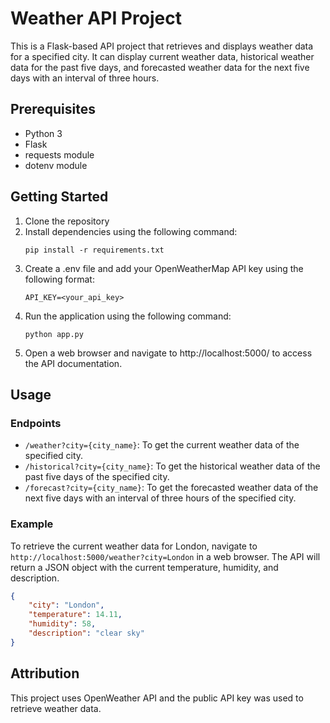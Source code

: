 # Weather API Project
This is a Flask-based API project that retrieves and displays weather data for a specified city. It can display current weather data, historical weather data for the past five days, and forecasted weather data for the next five days with an interval of three hours.

## Prerequisites
- Python 3
- Flask
- requests module
- dotenv module
## Getting Started
1. Clone the repository
2.  Install dependencies using the following command:
    ```
    pip install -r requirements.txt
    ```
3. Create a .env file and add your OpenWeatherMap API key using the following format:
    ```
    API_KEY=<your_api_key>
    ```
4. Run the application using the following command:
    ```
    python app.py
    ```
5. Open a web browser and navigate to http://localhost:5000/ to access the API documentation.
## Usage
### Endpoints
- `/weather?city={city_name}`: To get the current weather data of the specified city.
- `/historical?city={city_name}`: To get the historical weather data of the past five days of the specified city.
- `/forecast?city={city_name}`: To get the forecasted weather data of the next five days with an interval of three hours of the specified city.
### Example
To retrieve the current weather data for London, navigate to `http://localhost:5000/weather?city=London` in a web browser. The API will return a JSON object with the current temperature, humidity, and description.

```json
{
    "city": "London",
    "temperature": 14.11,
    "humidity": 58,
    "description": "clear sky"
}
```

## Attribution
This project uses OpenWeather API and the public API key was used to retrieve weather data.
